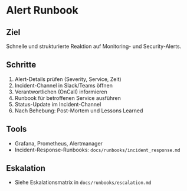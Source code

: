 # Alert Runbook

## Ziel
Schnelle und strukturierte Reaktion auf Monitoring- und Security-Alerts.

## Schritte
1. Alert-Details prüfen (Severity, Service, Zeit)
2. Incident-Channel in Slack/Teams öffnen
3. Verantwortlichen (OnCall) informieren
4. Runbook für betroffenen Service ausführen
5. Status-Update im Incident-Channel
6. Nach Behebung: Post-Mortem und Lessons Learned

## Tools
- Grafana, Prometheus, Alertmanager
- Incident-Response-Runbooks: `docs/runbooks/incident_response.md`

## Eskalation
- Siehe Eskalationsmatrix in `docs/runbooks/escalation.md`
